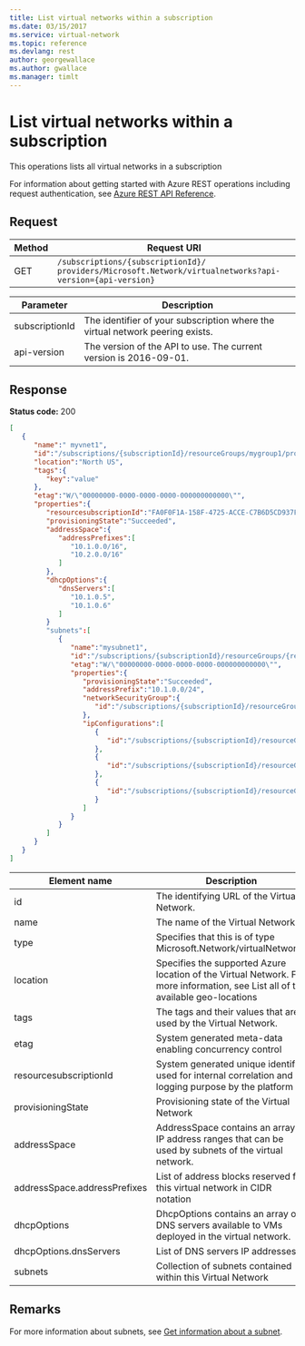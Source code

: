 ```yaml
---
title: List virtual networks within a subscription
ms.date: 03/15/2017
ms.service: virtual-network
ms.topic: reference
ms.devlang: rest
author: georgewallace
ms.author: gwallace
ms.manager: timlt
---
```

# List virtual networks within a subscription

This operations lists all virtual networks in a subscription

For information about getting started with Azure REST operations including request authentication, see [Azure REST API Reference](../../index.md).

## Request  
  
|Method|Request URI|  
|------------|-----------------|  
|GET|`/subscriptions/{subscriptionId}/ providers/Microsoft.Network/virtualnetworks?api-version={api-version}`|  

| Parameter | Description |
| --------- | ----------- |
| subscriptionId | The identifier of your subscription where the virtual network peering exists. |
| api-version | The version of the API to use. The current version is 2016-09-01. | 

## Response  
 **Status code:** 200  
  
```json  
[   
   {   
      "name":" myvnet1",  
      "id":"/subscriptions/{subscriptionId}/resourceGroups/mygroup1/providers/Microsoft.Network/virtualNetworks/myvnet1",  
      "location":"North US",  
      "tags":{   
         "key":"value"  
      },  
      "etag":"W/\"00000000-0000-0000-0000-000000000000\"",  
      "properties":{   
         "resourcesubscriptionId":"FA0F0F1A-158F-4725-ACCE-C7B6D5CD937F",  
         "provisioningState":"Succeeded",           
         "addressSpace":{   
            "addressPrefixes":[   
               "10.1.0.0/16",  
               "10.2.0.0/16"  
            ]  
         },  
         "dhcpOptions":{   
            "dnsServers":[   
               "10.1.0.5",  
               "10.1.0.6"  
            ]  
         }           
         "subnets":[   
            {   
               "name":"mysubnet1",  
               "id":"/subscriptions/{subscriptionId}/resourceGroups/{resourceGroupName}/providers/Microsoft.Network/virtualNetworks/myvnet1/subnets/mysubnet1",  
               "etag":"W/\"00000000-0000-0000-0000-000000000000\"",  
               "properties":{   
                  "provisioningState":"Succeeded",  
                  "addressPrefix":"10.1.0.0/24",  
                  "networkSecurityGroup":{   
                     "id":"/subscriptions/{subscriptionId}/resourceGroups/{resourceGroupName}/providers/Microsoft.Network/networkSecurityGroups/myNSG1"  
                  },  
                  "ipConfigurations":[   
                     {   
                        "id":"/subscriptions/{subscriptionId}/resourceGroups/{resourceGroupName}/providers/Microsoft.Network/networkInterfaces/vm1nic1/ipConfigurations/ip1"  
                     },  
                     {   
                        "id":"/subscriptions/{subscriptionId}/resourceGroups/{resourceGroupName}/providers/Microsoft.Network/loadBalancers/lb1/frontendIpConfigurations/ip1"  
                     },  
                     {   
                        "id":"/subscriptions/{subscriptionId}/resourceGroups/{resourceGroupName}/providers/Microsoft.Network/vpnGateways/gw1/ipConfigurations/ip1"  
                     }  
                  ]  
               }  
            }  
         ]  
      }  
   }  
]  
```  
  
|Element name|Description|  
|------------------|-----------------|  
|id|The identifying URL of the Virtual Network.|  
|name|The name of the Virtual Network.|  
|type|Specifies that this is of type Microsoft.Network/virtualNetworks|  
|location|Specifies the supported Azure location of the Virtual Network. For more information, see List all of the available geo-locations|  
|tags|The tags and their values that are used by the Virtual Network.|  
|etag|System generated meta-data enabling concurrency control|  
|resourcesubscriptionId|System generated unique identifier used for internal correlation and logging purpose by the platform|  
|provisioningState|Provisioning state of the Virtual Network|  
|addressSpace|AddressSpace contains an array of IP address ranges that can be used by subnets of the virtual network.|  
|addressSpace.addressPrefixes|List of address blocks reserved for this virtual network in CIDR notation|  
|dhcpOptions|DhcpOptions contains an array of DNS servers available to VMs deployed in the virtual network.|  
|dhcpOptions.dnsServers|List of DNS servers IP addresses.|  
|subnets|Collection of subnets contained within this Virtual Network|  
  
## Remarks  
 For more information about subnets, see [Get information about a subnet](get-information-about-a-subnet.md).

